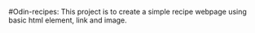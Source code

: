 #Odin-recipes:
This project is to create a simple recipe webpage using basic html element, link and image.
